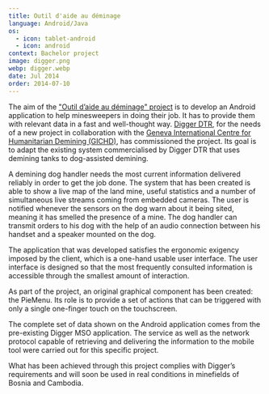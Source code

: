 ```yaml
---
title: Outil d'aide au déminage
language: Android/Java
os:
  - icon: tablet-android
  - icon: android
context: Bachelor project
image: digger.png
webp: digger.webp
date: Jul 2014
order: 2014-07-10
---
```


The aim of the ["Outil d’aide au déminage" project](https://dtr.digger.ch/dtr/products-and-services/smart-mdd/) is to develop an Android application to help minesweepers in doing their job. It has to provide them with relevant data in a fast and well-thought way. [Digger DTR](https://dtr.digger.ch/dtr/), for the needs of a new project in collaboration with the [Geneva International Centre for Humanitarian Demining (GICHD)](https://www.gichd.org/), has commissioned the project. Its goal is to adapt the existing system commercialised by Digger DTR that uses demining tanks to dog-assisted demining.

A demining dog handler needs the most current information delivered reliably in order to get the job done. The system that has been created is able to show a live map of the land mine, useful statistics and a number of simultaneous live streams coming from embedded cameras. The user is notified whenever the sensors on the dog warn about it being sited, meaning it has smelled the presence of a mine. The dog handler can transmit orders to his dog with the help of an audio connection between his handset and a speaker mounted on the dog.

The application that was developed satisfies the ergonomic exigency imposed by the client, which is a one-hand usable user interface. The user interface is designed so that the most frequently consulted information is accessible through the smallest amount of interaction.

As part of the project, an original graphical component has been created: the PieMenu. Its role is to provide a set of actions that can be triggered with only a single one-finger touch on the touchscreen.

The complete set of data shown on the Android application comes from the pre-existing Digger MSO application. The service as well as the network protocol capable of retrieving and delivering the information to the mobile tool were carried out for this specific project.

What has been achieved through this project complies with Digger’s requirements and will soon be used in real conditions in minefields of Bosnia and Cambodia.
